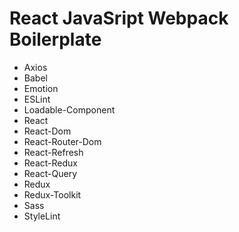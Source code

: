 # React JavaSript Webpack Boilerplate

- Axios
- Babel
- Emotion
- ESLint
- Loadable-Component
- React
- React-Dom
- React-Router-Dom
- React-Refresh
- React-Redux
- React-Query
- Redux
- Redux-Toolkit
- Sass
- StyleLint
